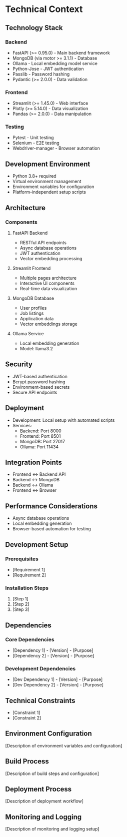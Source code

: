 # Technical Context

## Technology Stack
### Backend
- FastAPI (>= 0.95.0) - Main backend framework
- MongoDB (via motor >= 3.1.1) - Database
- Ollama - Local embedding model service
- Python-Jose - JWT authentication
- Passlib - Password hashing
- Pydantic (>= 2.0.0) - Data validation

### Frontend
- Streamlit (>= 1.45.0) - Web interface
- Plotly (>= 5.14.0) - Data visualization
- Pandas (>= 2.0.0) - Data manipulation

### Testing
- Pytest - Unit testing
- Selenium - E2E testing
- Webdriver-manager - Browser automation

## Development Environment
- Python 3.8+ required
- Virtual environment management
- Environment variables for configuration
- Platform-independent setup scripts

## Architecture
### Components
1. FastAPI Backend
   - RESTful API endpoints
   - Async database operations
   - JWT authentication
   - Vector embedding processing

2. Streamlit Frontend
   - Multiple pages architecture
   - Interactive UI components
   - Real-time data visualization

3. MongoDB Database
   - User profiles
   - Job listings
   - Application data
   - Vector embeddings storage

4. Ollama Service
   - Local embedding generation
   - Model: llama3.2

## Security
- JWT-based authentication
- Bcrypt password hashing
- Environment-based secrets
- Secure API endpoints

## Deployment
- Development: Local setup with automated scripts
- Services:
  - Backend: Port 8000
  - Frontend: Port 8501
  - MongoDB: Port 27017
  - Ollama: Port 11434

## Integration Points
- Frontend ↔ Backend API
- Backend ↔ MongoDB
- Backend ↔ Ollama
- Frontend ↔ Browser

## Performance Considerations
- Async database operations
- Local embedding generation
- Browser-based automation for testing

## Development Setup
### Prerequisites
- [Requirement 1]
- [Requirement 2]

### Installation Steps
1. [Step 1]
2. [Step 2]
3. [Step 3]

## Dependencies
### Core Dependencies
- [Dependency 1] - [Version] - [Purpose]
- [Dependency 2] - [Version] - [Purpose]

### Development Dependencies
- [Dev Dependency 1] - [Version] - [Purpose]
- [Dev Dependency 2] - [Version] - [Purpose]

## Technical Constraints
- [Constraint 1]
- [Constraint 2]

## Environment Configuration
[Description of environment variables and configuration]

## Build Process
[Description of build steps and configuration]

## Deployment Process
[Description of deployment workflow]

## Monitoring and Logging
[Description of monitoring and logging setup] 